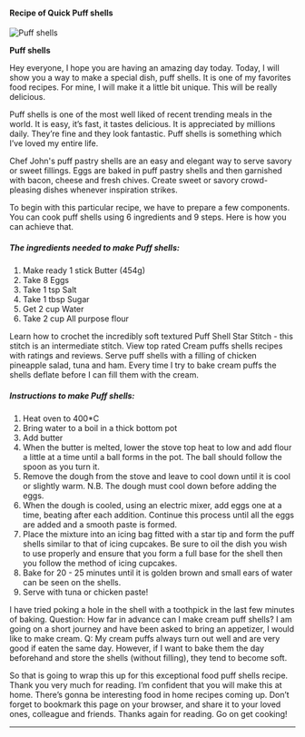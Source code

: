             

#### Recipe of Quick Puff shells

![Puff shells](https://img-global.cpcdn.com/recipes/6270751336824832/751x532cq70/puff-shells-recipe-main-photo.jpg)

**Puff shells**

Hey everyone, I hope you are having an amazing day today. Today, I will show you a way to make a special dish, puff shells. It is one of my favorites food recipes. For mine, I will make it a little bit unique. This will be really delicious.

Puff shells is one of the most well liked of recent trending meals in the world. It is easy, it’s fast, it tastes delicious. It is appreciated by millions daily. They’re fine and they look fantastic. Puff shells is something which I’ve loved my entire life.

Chef John's puff pastry shells are an easy and elegant way to serve savory or sweet fillings. Eggs are baked in puff pastry shells and then garnished with bacon, cheese and fresh chives. Create sweet or savory crowd-pleasing dishes whenever inspiration strikes.

To begin with this particular recipe, we have to prepare a few components. You can cook puff shells using 6 ingredients and 9 steps. Here is how you can achieve that.

##### The ingredients needed to make Puff shells:

1.  Make ready 1 stick Butter (454g)
2.  Take 8 Eggs
3.  Take 1 tsp Salt
4.  Take 1 tbsp Sugar
5.  Get 2 cup Water
6.  Take 2 cup All purpose flour

Learn how to crochet the incredibly soft textured Puff Shell Star Stitch - this stitch is an intermediate stitch. View top rated Cream puffs shells recipes with ratings and reviews. Serve puff shells with a filling of chicken pineapple salad, tuna and ham. Every time I try to bake cream puffs the shells deflate before I can fill them with the cream.

##### Instructions to make Puff shells:

1.  Heat oven to 400\*C
2.  Bring water to a boil in a thick bottom pot
3.  Add butter
4.  When the butter is melted, lower the stove top heat to low and add flour a little at a time until a ball forms in the pot. The ball should follow the spoon as you turn it.
5.  Remove the dough from the stove and leave to cool down until it is cool or slightly warm. N.B. The dough must cool down before adding the eggs.
6.  When the dough is cooled, using an electric mixer, add eggs one at a time, beating after each addition. Continue this process until all the eggs are added and a smooth paste is formed.
7.  Place the mixture into an icing bag fitted with a star tip and form the puff shells similar to that of icing cupcakes. Be sure to oil the dish you wish to use properly and ensure that you form a full base for the shell then you follow the method of icing cupcakes.
8.  Bake for 20 - 25 minutes until it is golden brown and small ears of water can be seen on the shells.
9.  Serve with tuna or chicken paste!

I have tried poking a hole in the shell with a toothpick in the last few minutes of baking. Question: How far in advance can I make cream puff shells? I am going on a short journey and have been asked to bring an appetizer, I would like to make cream. Q: My cream puffs always turn out well and are very good if eaten the same day. However, if I want to bake them the day beforehand and store the shells (without filling), they tend to become soft.

So that is going to wrap this up for this exceptional food puff shells recipe. Thank you very much for reading. I’m confident that you will make this at home. There’s gonna be interesting food in home recipes coming up. Don’t forget to bookmark this page on your browser, and share it to your loved ones, colleague and friends. Thanks again for reading. Go on get cooking!

* * *